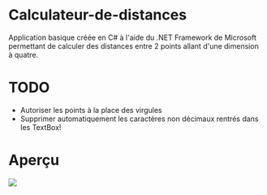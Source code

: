 # Calculateur-de-distances
Application basique créée en C# à l'aide du .NET Framework de Microsoft permettant de calculer des distances entre 2 points allant d'une dimension à quatre.

# TODO

- Autoriser les points à la place des virgules
- Supprimer automatiquement les caractères non décimaux rentrés dans les TextBox!


# Aperçu

<img src="https://user-images.githubusercontent.com/66807171/140296214-7367301f-fc1d-40d8-8f83-0aba85d78054.png">
